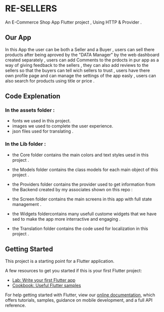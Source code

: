 # RE-SELLERS

An E-Commerce Shop App Flutter project , Using HTTP & Provider .

## Our App 

In this App the user can be both a Seller and a Buyer , users can sell there products after being aproved by the "DATA Manager" by the web dashboard created separately ,
users can add Comments to the prdocts in pur app as a way of giving feedback to the sellers ,
they can also add reviews to the sellers so that the buyers can tell wich sellers to trust ,
users have there own profile page and can manage the settings of the app easly ,
users can also search for products using title or price .

## Code Explenation 

### In the assets folder : 

- fonts we used in this project.
- images we used to complete the user experience.
- json files used for translating .

### In the Lib folder : 

- the Core folder contains the main colors and text styles uesd in this project .
- the Models folder contains the class models for each main object of this project .
- the Providers folder contains the provider used to get information from the Backend created by my associates shown on this repo : 

- the Screen folder contains the main screens in this app with full state management .
- the Widgets foldercontains many usefull custome widgets that we have sed to make the app more interractive and engaging .
- the Translation folder contains the code used for localization in this project .

## Getting Started

This project is a starting point for a Flutter application.

A few resources to get you started if this is your first Flutter project:

- [Lab: Write your first Flutter app](https://flutter.dev/docs/get-started/codelab)
- [Cookbook: Useful Flutter samples](https://flutter.dev/docs/cookbook)

For help getting started with Flutter, view our
[online documentation](https://flutter.dev/docs), which offers tutorials,
samples, guidance on mobile development, and a full API reference.
